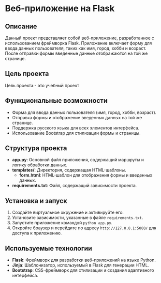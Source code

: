 # Веб-приложение на Flask

## Описание

Данный проект представляет собой веб-приложение, разработанное с использованием фреймворка Flask. Приложение включает форму для ввода данных пользователя, таких как имя, город, хобби и возраст. После отправки формы введенные данные отображаются на той же странице.

## Цель проекта

Цель проекта - это учебный проект

## Функциональные возможности

- Форма для ввода данных пользователя (имя, город, хобби, возраст).
- Отправка формы и отображение введенных данных на той же странице.
- Поддержка русского языка для всех элементов интерфейса.
- Использование Bootstrap для стилизации формы и страницы.

## Структура проекта

- **app.py**: Основной файл приложения, содержащий маршруты и логику обработки данных.
- **templates/**: Директория, содержащая HTML-шаблоны.
  - **form.html**: HTML-шаблон для отображения формы и введенных данных.
- **requirements.txt**: Файл, содержащий зависимости проекта.

## Установка и запуск

1. Создайте виртуальное окружение и активируйте его.
2. Установите зависимости, указанные в файле `requirements.txt`.
3. Запустите приложение командой `python app.py`.
4. Откройте браузер и перейдите по адресу `http://127.0.0.1:5000/` для доступа к приложению.

## Используемые технологии

- **Flask**: Фреймворк для разработки веб-приложений на языке Python.
- **Jinja**: Шаблонизатор, используемый в Flask для генерации HTML.
- **Bootstrap**: CSS-фреймворк для стилизации и создания адаптивного интерфейса.

